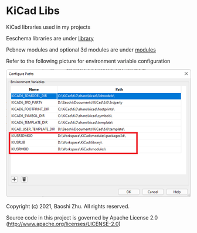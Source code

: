 # KiCad Libs
KiCad libraries used in my projects

Eeschema libraries are under [library](library)

Pcbnew modules and optional 3d modules are under [modules](modules)

Refer to the following picture for environment variable configuration

![Config Paths](https://github.com/baoshi/KiCad/raw/master/doc/images/KiCad-Library-Environment-Variables.png "Config Paths")

Copyright (c) 2021, Baoshi Zhu. All rights reserved.

Source code in this project is governed by Apache License 2.0 (http://www.apache.org/licenses/LICENSE-2.0)

